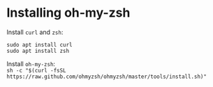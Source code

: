 # Installing oh-my-zsh  

Install `curl` and `zsh`:  

`sudo apt install curl`  
`sudo apt install zsh`  

Install `oh-my-zsh`:  
`sh -c "$(curl -fsSL https://raw.github.com/ohmyzsh/ohmyzsh/master/tools/install.sh)"`  